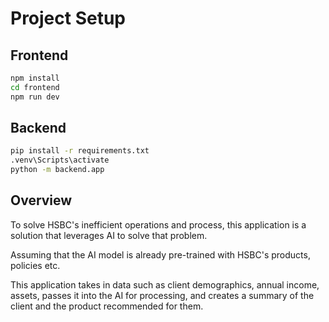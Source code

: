 # Project Setup

## Frontend

```bash
npm install
cd frontend
npm run dev
```

## Backend

```bash
pip install -r requirements.txt
.venv\Scripts\activate
python -m backend.app
```


## Overview

To solve HSBC's inefficient operations and process, this application is a solution that leverages AI to solve that problem.

Assuming that the AI model is already pre-trained with HSBC's products, policies etc.

This application takes in data such as client demographics, annual income, assets, passes it into the AI for processing, and creates a summary of the client and the product recommended for them.